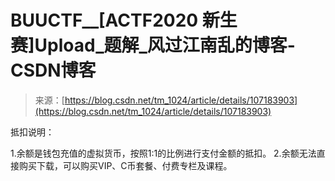 <!--yml
category: 未分类
date: 2022-04-26 14:40:35
-->

# BUUCTF__[ACTF2020 新生赛]Upload_题解_风过江南乱的博客-CSDN博客

> 来源：[https://blog.csdn.net/tm_1024/article/details/107183903](https://blog.csdn.net/tm_1024/article/details/107183903)

抵扣说明：

1.余额是钱包充值的虚拟货币，按照1:1的比例进行支付金额的抵扣。
2.余额无法直接购买下载，可以购买VIP、C币套餐、付费专栏及课程。